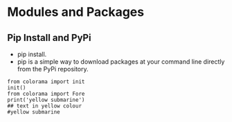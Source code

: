 # Modules and Packages

## Pip Install and PyPi
* pip install.
* pip is a simple way to download packages at your command line directly from the PyPi repository.
~~~
from colorama import init
init()
from colorama import Fore
print('yellow submarine')
## text in yellow colour
#yellow submarine
~~~
